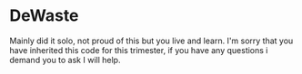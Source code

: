 # DeWaste

Mainly did it solo, not proud of this but you live and learn. I'm sorry that you have inherited this code for this trimester, if you have any questions i demand you to ask I will help.
